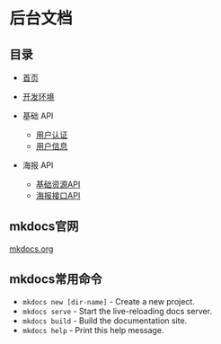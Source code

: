 # 后台文档

## 目录

* [首页](index.md)
* [开发环境](develop.md)

* 基础 API
    * [用户认证](base/auth.md)
    * [用户信息](base/profile.md)
* 海报 API
    * [基础资源API](poster/resource.md)
    * [海报接口API](poster/poster.md)



## mkdocs官网

[mkdocs.org](http://mkdocs.org)

## mkdocs常用命令

* `mkdocs new [dir-name]` - Create a new project.
* `mkdocs serve` - Start the live-reloading docs server.
* `mkdocs build` - Build the documentation site.
* `mkdocs help` - Print this help message.
